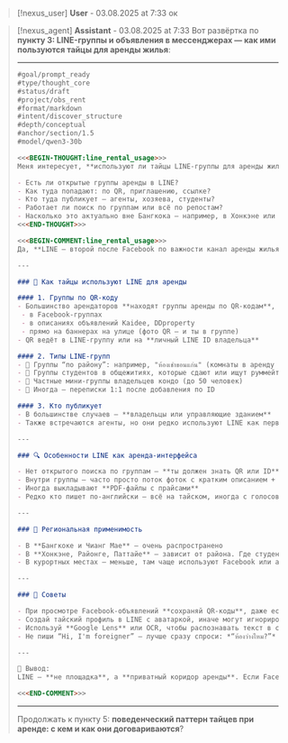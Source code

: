 >[!nexus_user] **User** - 03.08.2025 at 7:33
> ок
<!-- UID: f332f3d0-3cd4-49b8-9a5b-d29f4e7d44a4 -->




>[!nexus_agent] **Assistant** - 03.08.2025 at 7:33
> Вот развёртка по **пункту 3: LINE-группы и объявления в мессенджерах — как ими пользуются тайцы для аренды жилья**:
> 
> ---
> 
> ```markdown
> #goal/prompt_ready 
> #type/thought_core 
> #status/draft 
> #project/obs_rent 
> #format/markdown 
> #intent/discover_structure 
> #depth/conceptual 
> #anchor/section/1.5 
> #model/qwen3-30b 
> 
> <<<BEGIN-THOUGHT:line_rental_usage>>>
> Меня интересует, **используют ли тайцы LINE-группы для аренды жилья**, и если да — как это работает. Конкретные вопросы:
> 
> - Есть ли открытые группы аренды в LINE?
> - Как туда попадают: по QR, приглашению, ссылке?
> - Кто туда публикует — агенты, хозяева, студенты?
> - Работает ли поиск по группам или всё по репостам?
> - Насколько это актуально вне Бангкока — например, в Хонкэне или Районге?
> <<<END-THOUGHT>>>
> 
> <<<BEGIN-COMMENT:line_rental_usage>>>
> Да, **LINE — второй после Facebook по важности канал аренды жилья среди тайцев**, особенно среди студентов, рабочих и офисных служащих. Вот как это устроено:
> 
> ---
> 
> ### 🧩 Как тайцы используют LINE для аренды
> 
> #### 1. Группы по QR-коду
> - Большинство арендаторов **находят группы аренды по QR-кодам**, которые размещаются:
>  - в Facebook-группах
>  - в описаниях объявлений Kaidee, DDproperty
>  - прямо на баннерах на улице (фото QR — и ты в группе)
> - QR ведёт в LINE-группу или на **личный LINE ID владельца**
> 
> #### 2. Типы LINE-групп
> - 🔹 Группы “по району”: например, "ห้องเช่าขอนแก่น" (комнаты в аренду в Хонкэне)
> - 🔹 Группы студентов в общежитиях, которые сдают или ищут руммейтов
> - 🔹 Частные мини-группы владельцев кондо (до 50 человек)
> - 🔹 Иногда — переписки 1:1 после добавления по ID
> 
> #### 3. Кто публикует
> - В большинстве случаев — **владельцы или управляющие зданием** 
> - Также встречаются агенты, но они редко используют LINE как первый контакт
> 
> ---
> 
> ### 🔍 Особенности LINE как аренда-интерфейса
> 
> - Нет открытого поиска по группам — **ты должен знать QR или ID**
> - Внутри группы — часто просто поток фоток с кратким описанием + цена + LINE ID владельца
> - Иногда выкладывают **PDF-файлы с прайсами**
> - Редко кто пишет по-английски — всё на тайском, иногда с голосовыми сообщениями
> 
> ---
> 
> ### 📌 Региональная применимость
> 
> - В **Бангкоке и Чианг Мае** — очень распространено 
> - В **Хонкэне, Районге, Паттайе** — зависит от района. Где студенты или рабочие — LINE популярен 
> - В курортных местах — меньше, там чаще используют Facebook или агентов
> 
> ---
> 
> ### 📎 Советы
> 
> - При просмотре Facebook-объявлений **сохраняй QR-коды**, даже если не понимаешь — там чаще всего LINE 
> - Создай тайский профиль в LINE с аватаркой, иначе могут игнорировать 
> - Используй **Google Lens** или OCR, чтобы распознавать текст в скринах LINE-групп 
> - Не пиши “Hi, I'm foreigner” — лучше сразу спроси: *“ห้องว่างไหม?”* (“Есть ли свободная комната?”)
> 
> ---
> 
> 📌 Вывод:
> LINE — **не площадка**, а **приватный коридор аренды**. Если Facebook — это доска, то LINE — это уже дверь в комнату. Сами тайцы так и делают: находят QR → заходят в группу → пишут → договариваются → осматривают.
> 
> <<<END-COMMENT>>>
> ```
> 
> ---
> 
> Продолжать к пункту 5: **поведенческий паттерн тайцев при аренде: с кем и как они договариваются**?
<!-- UID: 64324198-052a-4ebe-a897-e3dfa7f01706 -->